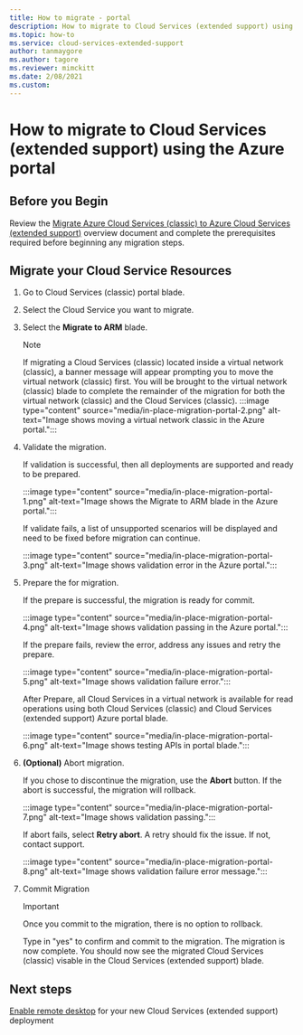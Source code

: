 ```yaml
---
title: How to migrate - portal
description: How to migrate to Cloud Services (extended support) using the Azure portal
ms.topic: how-to
ms.service: cloud-services-extended-support
author: tanmaygore
ms.author: tagore
ms.reviewer: mimckitt
ms.date: 2/08/2021
ms.custom: 
---
```


# How to migrate to Cloud Services (extended support) using the Azure portal

## Before you Begin

Review the [Migrate Azure Cloud Services (classic) to Azure Cloud Services (extended support)](in-place-migration-overview.md) overview document and complete the prerequisites required before beginning any migration steps. 

## Migrate your Cloud Service Resources

1. Go to Cloud Services (classic) portal blade. 
2. Select the Cloud Service you want to migrate.
3. Select the **Migrate to ARM** blade.

    > [!NOTE]
    > If migrating a Cloud Services (classic) located inside a virtual network (classic), a banner message will appear prompting you to move the virtual network (classic) first. You will be brought to the virtual network (classic) blade to complete the remainder of the migration for both the virtual network (classic) and the Cloud Services (classic).
    > :::image type="content" source="media/in-place-migration-portal-2.png" alt-text="Image shows moving a virtual network classic in the Azure portal.":::
 

4. Validate the migration. 

    If validation is successful, then all deployments are supported and ready to be prepared.  

    :::image type="content" source="media/in-place-migration-portal-1.png" alt-text="Image shows the Migrate to ARM blade in the Azure portal.":::

    If validate fails, a list of unsupported scenarios will be displayed and need to be fixed before migration can continue. 

    :::image type="content" source="media/in-place-migration-portal-3.png" alt-text="Image shows validation error in the Azure portal.":::

5. Prepare the for migration.

    If the prepare is successful, the migration is ready for commit.
    
    :::image type="content" source="media/in-place-migration-portal-4.png" alt-text="Image shows validation passing in the Azure portal.":::

    If the prepare fails, review the error, address any issues and retry the prepare. 

    :::image type="content" source="media/in-place-migration-portal-5.png" alt-text="Image shows validation failure error.":::

      After Prepare, all Cloud Services in a virtual network is available for read operations using both Cloud Services (classic) and Cloud Services (extended support) Azure portal blade. 
 
    :::image type="content" source="media/in-place-migration-portal-6.png" alt-text="Image shows testing APIs in portal blade.":::

6.	**(Optional)** Abort migration. 
    
    If you chose to discontinue the migration, use the **Abort** button. If the abort is successful, the migration will rollback.  

    :::image type="content" source="media/in-place-migration-portal-7.png" alt-text="Image shows validation passing.":::

    If abort fails, select **Retry abort**. A retry should fix the issue. If not, contact support. 
 
    :::image type="content" source="media/in-place-migration-portal-8.png" alt-text="Image shows validation failure error message.":::

7.	Commit Migration

    >[!IMPORTANT]
    > Once you commit to the migration, there is no option to rollback. 
    
    Type in "yes" to confirm and commit to the migration. The migration is now complete. You should now see the migrated Cloud Services (classic) visable in the Cloud Services (extended support) blade.  

## Next steps
[Enable remote desktop](enable-rdp.md) for your new Cloud Services (extended support) deployment
